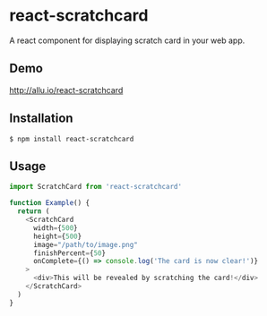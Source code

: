 # react-scratchcard

A react component for displaying scratch card in your web app.

## Demo

http://allu.io/react-scratchcard

## Installation

```
$ npm install react-scratchcard
```

## Usage

```javascript
import ScratchCard from 'react-scratchcard'

function Example() {
  return (
    <ScratchCard
      width={500}
      height={500}
      image="/path/to/image.png"
      finishPercent={50}
      onComplete={() => console.log('The card is now clear!')}
    >
      <div>This will be revealed by scratching the card!</div>
    </ScratchCard>  
  )
}
```
